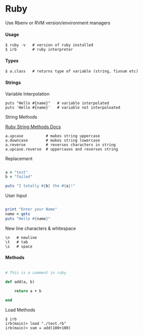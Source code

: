 Ruby
====

Use Rbenv or RVM version/environment managers

#### Usage

	$ ruby -v   # version of ruby installed
	$ irb       # ruby interpreter 


#### Types

	$ a.class   # returns type of variable (string, fixnum etc)

#### Strings

Variable Interpolation

	puts "Hello #{name}"   # variable interpolated
	puts 'Hello #{name}'   # variable not interpoloated

String Methods

[Ruby String Methods Docs](http://ruby-doc.org/core-2.2.0/String.html)

	a.upcase          # makes string uppercase
	a.downcase        # makes string lowercase
	a.reverse         # reverses characters in string
	a.upcase.reverse  # uppercases and reverses string

Replacement

``` ruby

a = "test"
b = "failed"

puts "I totally #{b} the #{a}!"

```

User Input

``` ruby

print "Enter your Name"
name = gets
puts "Hello #{name}"

```

New line characters & whitespace

	\n   # newline
	\t   # tab
	\s   # space

#### Methods

``` ruby

# This is a comment in ruby

def add(a, b)

	return a + b

end


```

Load Methods

	$ irb
	irb(main)> load "./test.rb"
	irb(main)> sum = add(100+100)






